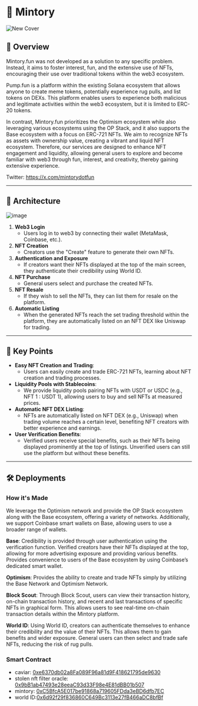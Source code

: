 # 👻 Mintory
![New Cover](https://github.com/user-attachments/assets/056ba516-2df8-4b4b-afec-e9493e5fb265)

## 📌 Overview

Mintory.fun was not developed as a solution to any specific problem. Instead, it aims to foster interest, fun, and the extensive use of NFTs, encouraging their use over traditional tokens within the web3 ecosystem.

Pump.fun is a platform within the existing Solana ecosystem that allows anyone to create meme tokens, potentially experience rug pulls, and list tokens on DEXs. This platform enables users to experience both malicious and legitimate activities within the web3 ecosystem, but it is limited to ERC-20 tokens.

In contrast, Mintory.fun prioritizes the Optimism ecosystem while also leveraging various ecosystems using the OP Stack, and it also supports the Base ecosystem with a focus on ERC-721 NFTs. We aim to recognize NFTs as assets with ownership value, creating a vibrant and liquid NFT ecosystem. Therefore, our services are designed to enhance NFT engagement and liquidity, allowing general users to explore and become familiar with web3 through fun, interest, and creativity, thereby gaining extensive experience.

Twitter: https://x.com/mintorydotfun

---
## 🎡 Architecture
![image](https://github.com/user-attachments/assets/ca06a14f-f145-431c-9324-cfd2aa53dd64)

1. **Web3 Login**
    - Users log in to web3 by connecting their wallet (MetaMask, Coinbase, etc.).
2. **NFT Creation**
    - Creators use the "Create" feature to generate their own NFTs.
3. **Authentication and Exposure**
    - If creators want their NFTs displayed at the top of the main screen, they authenticate their credibility using World ID.
4. **NFT Purchase**
    - General users select and purchase the created NFTs.
5. **NFT Resale**
    - If they wish to sell the NFTs, they can list them for resale on the platform.
6. **Automatic Listing**
    - When the generated NFTs reach the set trading threshold within the platform, they are automatically listed on an NFT DEX like Uniswap for trading.

---
## 🔑 Key Points
- **Easy NFT Creation and Trading**:
    - Users can easily create and trade ERC-721 NFTs, learning about NFT creation and trading processes.
- **Liquidity Pools with Stablecoins**:
    - We provide liquidity pools pairing NFTs with USDT or USDC (e.g., NFT 1 : USDT 1), allowing users to buy and sell NFTs at measured prices.
- **Automatic NFT DEX Listing**:
    - NFTs are automatically listed on NFT DEX (e.g., Uniswap) when trading volume reaches a certain level, benefiting NFT creators with better experience and earnings.
- **User Verification Benefits**:
    - Verified users receive special benefits, such as their NFTs being displayed prominently at the top of listings. Unverified users can still use the platform but without these benefits.

---
## 🛠️ Deployments

### How it's Made
We leverage the Optimism network and provide the OP Stack ecosystem along with the Base ecosystem, offering a variety of networks. Additionally, we support Coinbase smart wallets on Base, allowing users to use a broader range of wallets.

**Base**:
Credibility is provided through user authentication using the verification function. Verified creators have their NFTs displayed at the top, allowing for more advertising exposure and providing various benefits. Provides convenience to users of the Base ecosystem by using Coinbase’s dedicated smart wallet.

**Optimism**:
Provides the ability to create and trade NFTs simply by utilizing the Base Network and Optimism Network.

**Block Scout**:
Through Block Scout, users can view their transaction history, on-chain transaction history, and recent and last transactions of specific NFTs in graphical form. This allows users to see real-time on-chain transaction details within the Mintory platform.

**World ID**:
Using World ID, creators can authenticate themselves to enhance their credibility and the value of their NFTs. This allows them to gain benefits and wider exposure. General users can then select and trade safe NFTs, reducing the risk of rug pulls.

### Smart Contract
- caviar: [0xe6370db02a8Fa089F96a81d9F418621795de9630](https://sepolia.basescan.org/address/0xe6370db02a8Fa089F96a81d9F418621795de9630)
- stolen nft filter oracle: [0x9bB1ab47493e28eeaC93d33F98e4E81dBB01b507](https://sepolia.basescan.org/address/0x9bB1ab47493e28eeaC93d33F98e4E81dBB01b507)
- mintory: [0xC5BfcA5E017be91868a719605FDda3eBD6dfb7EC](https://sepolia.basescan.org/address/0xC5BfcA5E017be91868a719605FDda3eBD6dfb7EC)
- world ID:[0x6d92f29f836860C649Bc3113e27fB466aDC8bfBf](https://optimism-sepolia.blockscout.com/address/0x6d92f29f836860C649Bc3113e27fB466aDC8bfBf?tab=txs)
